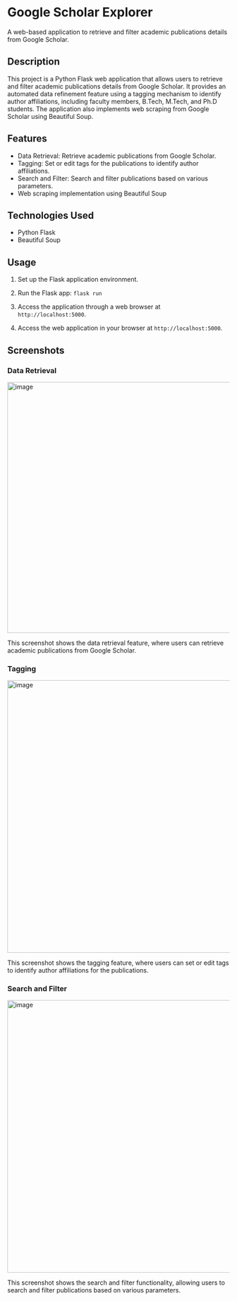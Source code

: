 # Google Scholar Explorer

A web-based application to retrieve and filter academic publications details from Google Scholar.

## Description

This project is a Python Flask web application that allows users to retrieve and filter academic publications details from Google Scholar. It provides an automated data refinement feature using a tagging mechanism to identify author affiliations, including faculty members, B.Tech, M.Tech, and Ph.D students. The application also implements web scraping from Google Scholar using Beautiful Soup.

## Features

- Data Retrieval: Retrieve academic publications from Google Scholar.
- Tagging: Set or edit tags for the publications to identify author affiliations.
- Search and Filter: Search and filter publications based on various parameters.
- Web scraping implementation using Beautiful Soup

## Technologies Used

- Python Flask
- Beautiful Soup



## Usage

1. Set up the Flask application environment.
2. Run the Flask app: `flask run`
3. Access the application through a web browser at `http://localhost:5000`.



4. Access the web application in your browser at `http://localhost:5000`.

## Screenshots

### Data Retrieval

<img width="567" alt="image" src="https://github.com/shyamavchandran/Google-Scholar-Explorer-Web-App/assets/107796267/86a2a254-f95d-4927-be17-2bed8eaa6ca1">


This screenshot shows the data retrieval feature, where users can retrieve academic publications from Google Scholar.

### Tagging

<img width="616" alt="image" src="https://github.com/shyamavchandran/Google-Scholar-Explorer-Web-App/assets/107796267/e96a213c-5209-4ba1-9afe-a3efccd43f78">


This screenshot shows the tagging feature, where users can set or edit tags to identify author affiliations for the publications.

### Search and Filter

<img width="616" alt="image" src="https://github.com/shyamavchandran/Google-Scholar-Explorer-Web-App/assets/107796267/1cf63ac7-2990-43fa-b10c-d64f106534af">



This screenshot shows the search and filter functionality, allowing users to search and filter publications based on various parameters.





